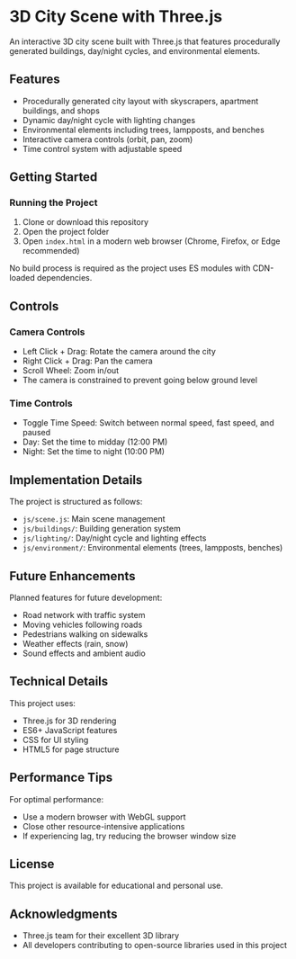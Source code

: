 # 3D City Scene with Three.js

An interactive 3D city scene built with Three.js that features procedurally generated buildings, day/night cycles, and environmental elements.

## Features

- Procedurally generated city layout with skyscrapers, apartment buildings, and shops
- Dynamic day/night cycle with lighting changes
- Environmental elements including trees, lampposts, and benches
- Interactive camera controls (orbit, pan, zoom)
- Time control system with adjustable speed

## Getting Started

### Running the Project

1. Clone or download this repository
2. Open the project folder
3. Open `index.html` in a modern web browser (Chrome, Firefox, or Edge recommended)

No build process is required as the project uses ES modules with CDN-loaded dependencies.

## Controls

### Camera Controls

- Left Click + Drag: Rotate the camera around the city
- Right Click + Drag: Pan the camera
- Scroll Wheel: Zoom in/out
- The camera is constrained to prevent going below ground level

### Time Controls

- Toggle Time Speed: Switch between normal speed, fast speed, and paused
- Day: Set the time to midday (12:00 PM)
- Night: Set the time to night (10:00 PM)

## Implementation Details

The project is structured as follows:

- `js/scene.js`: Main scene management
- `js/buildings/`: Building generation system
- `js/lighting/`: Day/night cycle and lighting effects
- `js/environment/`: Environmental elements (trees, lampposts, benches)

## Future Enhancements

Planned features for future development:

- Road network with traffic system
- Moving vehicles following roads
- Pedestrians walking on sidewalks
- Weather effects (rain, snow)
- Sound effects and ambient audio

## Technical Details

This project uses:

- Three.js for 3D rendering
- ES6+ JavaScript features
- CSS for UI styling
- HTML5 for page structure

## Performance Tips

For optimal performance:

- Use a modern browser with WebGL support
- Close other resource-intensive applications
- If experiencing lag, try reducing the browser window size

## License

This project is available for educational and personal use.

## Acknowledgments

- Three.js team for their excellent 3D library
- All developers contributing to open-source libraries used in this project